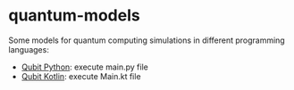 # quantum-models
Some models for quantum computing simulations in different programming languages:
- [Qubit Python](https://github.com/nano-bytes/quantum-models/tree/master/qubit/python): execute main.py file
- [Qubit Kotlin](https://github.com/nano-bytes/quantum-models/tree/master/qubit/kotlin): execute Main.kt file
